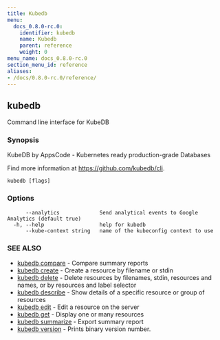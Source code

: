 ```yaml
---
title: Kubedb
menu:
  docs_0.8.0-rc.0:
    identifier: kubedb
    name: Kubedb
    parent: reference
    weight: 0
menu_name: docs_0.8.0-rc.0
section_menu_id: reference
aliases:
- /docs/0.8.0-rc.0/reference/
---
```


## kubedb

Command line interface for KubeDB

### Synopsis

KubeDB by AppsCode - Kubernetes ready production-grade Databases 

Find more information at https://github.com/kubedb/cli.

```
kubedb [flags]
```

### Options

```
      --analytics             Send analytical events to Google Analytics (default true)
  -h, --help                  help for kubedb
      --kube-context string   name of the kubeconfig context to use
```

### SEE ALSO

* [kubedb compare](/docs/0.8.0-rc.0/reference/kubedb_compare)	 - Compare summary reports
* [kubedb create](/docs/0.8.0-rc.0/reference/kubedb_create)	 - Create a resource by filename or stdin
* [kubedb delete](/docs/0.8.0-rc.0/reference/kubedb_delete)	 - Delete resources by filenames, stdin, resources and names, or by resources and label selector
* [kubedb describe](/docs/0.8.0-rc.0/reference/kubedb_describe)	 - Show details of a specific resource or group of resources
* [kubedb edit](/docs/0.8.0-rc.0/reference/kubedb_edit)	 - Edit a resource on the server
* [kubedb get](/docs/0.8.0-rc.0/reference/kubedb_get)	 - Display one or many resources
* [kubedb summarize](/docs/0.8.0-rc.0/reference/kubedb_summarize)	 - Export summary report
* [kubedb version](/docs/0.8.0-rc.0/reference/kubedb_version)	 - Prints binary version number.


